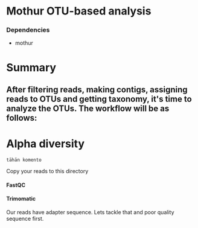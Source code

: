 Mothur OTU-based analysis
=================

### Dependencies 
- mothur
 
# Summary

After filtering reads, making contigs, assigning reads to OTUs and getting taxonomy, it's time to analyze the OTUs. 
The workflow will be as follows:
- 

# Alpha diversity


 

```
tähän komento
```
Copy your reads to this directory 

#### FastQC

 

#### Trimomatic 
Our reads have adapter sequence. Lets tackle that and poor quality sequence first.


